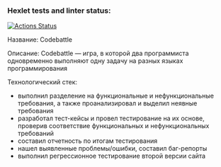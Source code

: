 ### Hexlet tests and linter status:
[![Actions Status](https://github.com/VladikSmith/qa-engineer-project-85/actions/workflows/hexlet-check.yml/badge.svg)](https://github.com/VladikSmith/qa-engineer-project-85/actions)

Название: Codebattle

Описание: Codebattle — игра, в которой два программиста одновременно выполняют одну задачу на разных языках программирования

Технологический стек:
- выполнил разделение на функциональные и нефункциональные требования, а также проанализировал и выделил неявные требования
- разработал тест-кейсы и провел тестирование на их основе, проверив соответствие функциональных и нефункциональных требований
- составил отчетность по итогам тестирования
- нашел выявленные проблемы/ошибки, составил баг-репорты
- выполнил регрессионное тестирование второй версии сайта
